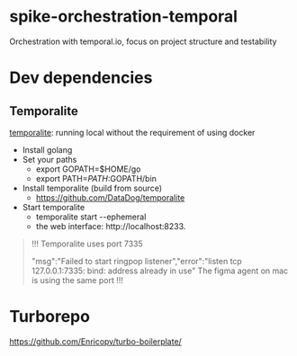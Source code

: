 # spike-orchestration-temporal

Orchestration with temporal.io, focus on project structure and testability

# Dev dependencies

## Temporalite

[temporalite](https://github.com/DataDog/temporalite): running local without the requirement of using docker

- Install golang
- Set your paths
  - export GOPATH=$HOME/go
  - export PATH=$PATH:$GOPATH/bin
- Install temporalite (build from source)
  - https://github.com/DataDog/temporalite
- Start temporalite
  - temporalite start --ephemeral
  - the web interface: http://localhost:8233.

> !!! Temporalite uses port 7335
>
> "msg":"Failed to start ringpop listener","error":"listen tcp 127.0.0.1:7335: bind: address already in use" The figma
> agent on mac is using the same port !!!

# Turborepo

https://github.com/Enricopv/turbo-boilerplate/
